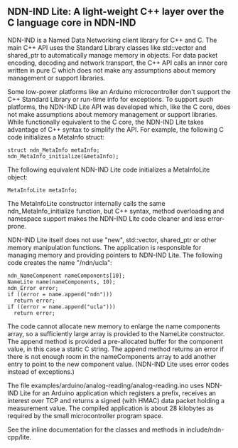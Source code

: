 NDN-IND Lite: A light-weight C++ layer over the C language core in NDN-IND
--------------------------------------------------------------------------

NDN-IND is a Named Data Networking client library for C++ and C. The main C++
API uses the Standard Library classes like std::vector and shared_ptr to
automatically manage memory in objects. For data packet encoding, decoding and
network transport, the C++ API calls an inner core written in pure C which does
not make any assumptions about memory management or support libraries.

Some low-power platforms like an Arduino microcontroller don't support the C++
Standard Library or run-time info for exceptions. To support such platforms, the
NDN-IND Lite API was developed which, like the C core, does not make assumptions
about memory management or support libraries. While functionally equivalent to
the C core, the NDN-IND Lite takes advantage of C++ syntax to simplify the API.
For example, the following C code initializes a MetaInfo struct:

    struct ndn_MetaInfo metaInfo;
    ndn_MetaInfo_initialize(&metaInfo);

The following equivalent NDN-IND Lite code initializes a MetaInfoLite object:

    MetaInfoLite metaInfo;

The MetaInfoLite constructor internally calls the same ndn_MetaInfo_initialize
function, but C++ syntax, method overloading and namespace support makes the
NDN-IND Lite code cleaner and less error-prone.

NDN-IND Lite itself does not use "new", std::vector, shared_ptr or other
memory manipulation functions. The application is responsible for managing
memory and providing pointers to NDN-IND Lite. The following code creates the
name "/ndn/ucla":

    ndn_NameComponent nameComponents[10];
    NameLite name(nameComponents, 10);
    ndn_Error error;
    if ((error = name.append("ndn")))
      return error;
    if ((error = name.append("ucla")))
      return error;

The code cannot allocate new memory to enlarge the name components array, so a
sufficiently large array is provided to the NameLite constructor. The append
method is provided a pre-allocated buffer for the component value, in this case
a static C string. The append method returns an error if there is not enough
room in the nameComponents array to add another entry to point to the new
component value. (NDN-IND Lite uses error codes instead of exceptions.)

The file examples/arduino/analog-reading/analog-reading.ino uses NDN-IND Lite
for an Arduino application which registers a prefix, receives an interest over
TCP and returns a signed (with HMAC) data packet holding a measurement value.
The compiled application is about 28 kilobytes as required by the small
microcontroller program space.

See the inline documentation for the classes and methods in include/ndn-cpp/lite.

